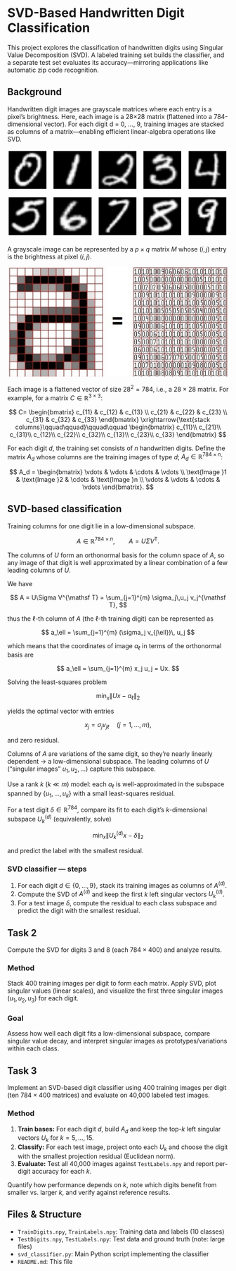 # SVD-Based Handwritten Digit Classification

This project explores the classification of handwritten digits using Singular Value Decomposition (SVD). A labeled training set builds the classifier, and a separate test set evaluates its accuracy—mirroring applications like automatic zip code recognition.

## Background
Handwritten digit images are grayscale matrices where each entry is a pixel’s brightness. Here, each image is a 28×28 matrix (flattened into a 784-dimensional vector). For each digit d = 0, …, 9, training images are stacked as columns of a matrix—enabling efficient linear-algebra operations like SVD.

![Sample of handwritten digits](assets/img/numbers.png)

A grayscale image can be represented by a $p \times q$ matrix $M$ whose $(i,j)$ entry is the brightness at pixel $(i,j)$.

![Greyscale-classification](assets/img/Greyscale.png)

Each image is a flattened vector of size $28^2 = 784$, i.e., a $28 \times 28$ matrix. For example, for a matrix $C \in \mathbb{R}^{3\times 3}$:

$$
C=
\begin{bmatrix}
c_{11} & c_{12} & c_{13} \\
c_{21} & c_{22} & c_{23} \\
c_{31} & c_{32} & c_{33}
\end{bmatrix}
\xrightarrow{\text{stack columns}\qquad\qquad}\qquad\qquad
\begin{bmatrix}
c_{11}\\
c_{21}\\
c_{31}\\
c_{12}\\
c_{22}\\
c_{32}\\
c_{13}\\
c_{23}\\
c_{33}
\end{bmatrix}
$$

For each digit $d$, the training set consists of $n$ handwritten digits. Define the matrix $A_d$ whose columns are the training images of type $d$; $A_d \in \mathbb{R}^{784 \times n}$:

$$
A_d =
\begin{bmatrix}
\vdots & \vdots & \cdots & \vdots \\
\text{Image }1 & \text{Image }2 & \cdots & \text{Image }n \\
\vdots & \vdots & \cdots & \vdots
\end{bmatrix}.
$$

## SVD-based classification

Training columns for one digit lie in a low-dimensional subspace.

$$
A \in \mathbb{R}^{784 \times n}, \qquad A = U\Sigma V^{\mathsf T}.
$$

The columns of $U$ form an orthonormal basis for the column space of $A$, so any image of that digit is well approximated by a linear combination of a few leading columns of $U$.

We have

$$
A = U\Sigma V^{\mathsf T} = \sum_{j=1}^{m} \sigma_j\,u_j v_j^{\mathsf T},
$$

thus the $\ell$-th column of $A$ (the $\ell$-th training digit) can be represented as

$$
a_\ell = \sum_{j=1}^{m} (\sigma_j v_{j\ell})\, u_j
$$

which means that the coordinates of image $a_\ell$ in terms of the orthonormal basis are

$$
a_\ell = \sum_{j=1}^{m} x_j u_j = Ux.
$$

Solving the least-squares problem

$$
\min_{x} \lVert Ux - a_\ell \rVert_2
$$

yields the optimal vector with entries

$$
x_j = \sigma_j v_{j\ell} \quad (j=1,\ldots,m),
$$

and zero residual.

Columns of $A$ are variations of the same digit, so they’re nearly linearly dependent → a low-dimensional subspace. The leading columns of $U$ (“singular images” $u_1,u_2,\ldots$) capture this subspace.

Use a rank $k$ ($k \ll m$) model: each $a_\ell$ is well-approximated in the subspace spanned by $\{u_1,\ldots,u_k\}$ with a small least-squares residual.

For a test digit $\delta \in \mathbb{R}^{784}$, compare its fit to each digit’s $k$-dimensional subspace $U_k^{(d)}$ (equivalently, solve)

$$
\min_{x} \lVert U_k^{(d)} x - \delta \rVert_2
$$

and predict the label with the smallest residual.

### SVD classifier — steps
1. For each digit $d\in\{0,\dots,9\}$, stack its training images as columns of $A^{(d)}$.
2. Compute the SVD of $A^{(d)}$ and keep the first $k$ left singular vectors $U_k^{(d)}$.
3. For a test image $\delta$, compute the residual to each class subspace and predict the digit with the smallest residual.

## Task 2
Compute the SVD for digits 3 and 8 (each $784\times 400$) and analyze results.

### Method
Stack 400 training images per digit to form each matrix. Apply SVD, plot singular values (linear scales), and visualize the first three singular images $(u_1,u_2,u_3)$ for each digit.

### Goal
Assess how well each digit fits a low-dimensional subspace, compare singular value decay, and interpret singular images as prototypes/variations within each class.

## Task 3
Implement an SVD-based digit classifier using 400 training images per digit (ten $784\times 400$ matrices) and evaluate on 40,000 labeled test images.

### Method
1. **Train bases:** For each digit $d$, build $A_d$ and keep the top-$k$ left singular vectors $U_k$ for $k=5,\ldots,15$.
2. **Classify:** For each test image, project onto each $U_k$ and choose the digit with the smallest projection residual (Euclidean norm).
3. **Evaluate:** Test all 40,000 images against `TestLabels.npy` and report per-digit accuracy for each $k$.

Quantify how performance depends on $k$, note which digits benefit from smaller vs. larger $k$, and verify against reference results.

## Files & Structure
- `TrainDigits.npy`, `TrainLabels.npy`: Training data and labels (10 classes)  
- `TestDigits.npy`, `TestLabels.npy`: Test data and ground truth (note: large files)  
- `svd_classifier.py`: Main Python script implementing the classifier  
- `README.md`: This file


